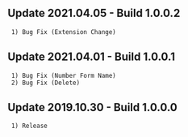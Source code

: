 ## Update 2021.04.05 - Build 1.0.0.2
```
 1) Bug Fix (Extension Change)
```

## Update 2021.04.01 - Build 1.0.0.1
```
 1) Bug Fix (Number Form Name)
 2) Bug Fix (Delete)
```

## Update 2019.10.30 - Build 1.0.0.0
```
 1) Release
```